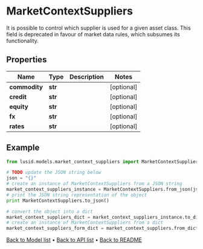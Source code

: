 # MarketContextSuppliers

It is possible to control which supplier is used for a given asset class.  This field is deprecated in favour of market data rules, which subsumes its functionality.

## Properties
Name | Type | Description | Notes
------------ | ------------- | ------------- | -------------
**commodity** | **str** |  | [optional] 
**credit** | **str** |  | [optional] 
**equity** | **str** |  | [optional] 
**fx** | **str** |  | [optional] 
**rates** | **str** |  | [optional] 

## Example

```python
from lusid.models.market_context_suppliers import MarketContextSuppliers

# TODO update the JSON string below
json = "{}"
# create an instance of MarketContextSuppliers from a JSON string
market_context_suppliers_instance = MarketContextSuppliers.from_json(json)
# print the JSON string representation of the object
print MarketContextSuppliers.to_json()

# convert the object into a dict
market_context_suppliers_dict = market_context_suppliers_instance.to_dict()
# create an instance of MarketContextSuppliers from a dict
market_context_suppliers_form_dict = market_context_suppliers.from_dict(market_context_suppliers_dict)
```
[Back to Model list](../README.md#documentation-for-models) &#8226; [Back to API list](../README.md#documentation-for-api-endpoints) &#8226; [Back to README](../README.md)


